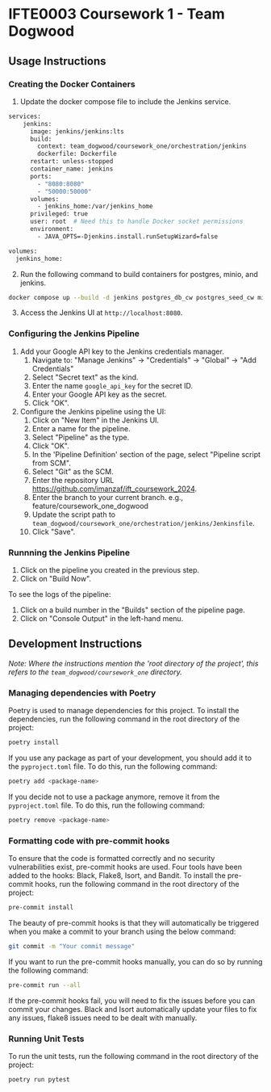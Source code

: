 # IFTE0003 Coursework 1 - Team Dogwood

## Usage Instructions

### Creating the Docker Containers
1. Update the docker compose file to include the Jenkins service.
```bash
services:
    jenkins:
      image: jenkins/jenkins:lts
      build:
        context: team_dogwood/coursework_one/orchestration/jenkins
        dockerfile: Dockerfile
      restart: unless-stopped
      container_name: jenkins
      ports:
        - "8080:8080"
        - "50000:50000"
      volumes:
        - jenkins_home:/var/jenkins_home
      privileged: true
      user: root  # Need this to handle Docker socket permissions
      environment:
        - JAVA_OPTS=-Djenkins.install.runSetupWizard=false

volumes:
  jenkins_home:
```
2. Run the following command to build containers for postgres, minio, and jenkins.
```bash
docker compose up --build -d jenkins postgres_db_cw postgres_seed_cw miniocw minio_client_cw
```
3. Access the Jenkins UI at `http://localhost:8080`.

### Configuring the Jenkins Pipeline
1. Add your Google API key to the Jenkins credentials manager.
    1. Navigate to: "Manage Jenkins" -> "Credentials" -> "Global" -> "Add Credentials"
    5. Select "Secret text" as the kind.
    6. Enter the name `google_api_key` for the secret ID.
    7. Enter your Google API key as the secret.
    8. Click "OK".
2. Configure the Jenkins pipeline using the UI:
    1. Click on "New Item" in the Jenkins UI.
    2. Enter a name for the pipeline.
    3. Select "Pipeline" as the type.
    4. Click "OK".
    5. In the 'Pipeline Definition' section of the page, select "Pipeline script from SCM".
    6. Select "Git" as the SCM.
    7. Enter the repository URL https://github.com/imanzaf/ift_coursework_2024.
    8. Enter the branch to your current branch. e.g., feature/coursework_one_dogwood
    9. Update the script path to `team_dogwood/coursework_one/orchestration/jenkins/Jenkinsfile`.
    10. Click "Save".

### Runnning the Jenkins Pipeline
1. Click on the pipeline you created in the previous step.
2. Click on "Build Now".

To see the logs of the pipeline:
1. Click on a build number in the "Builds" section of the pipeline page.
2. Click on "Console Output" in the left-hand menu.


## Development Instructions
*Note: Where the instructions mention the 'root directory of the project', this refers to the `team_dogwood/coursework_one` directory.*

### Managing dependencies with Poetry
Poetry is used to manage dependencies for this project. To install the dependencies, run the following command in the root directory of the project:
```bash
poetry install
```

If you use any package as part of your development, you should add it to the `pyproject.toml` file. To do this, run the following command:
```bash
poetry add <package-name>
```

If you decide not to use a package anymore, remove it from the `pyproject.toml` file. To do this, run the following command:
```bash
poetry remove <package-name>
```

### Formatting code with pre-commit hooks
To ensure that the code is formatted correctly and no security vulnerabilities exist, pre-commit hooks are used. Four tools have been added to the hooks: Black, Flake8, Isort, and Bandit. To install the pre-commit hooks, run the following command in the root directory of the project:
```bash
pre-commit install
```

The beauty of pre-commit hooks is that they will automatically be triggered when you make a commit to your branch using the below command:
```bash
git commit -m "Your commit message"
```

If you want to run the pre-commit hooks manually, you can do so by running the following command:
```bash
pre-commit run --all
```

If the pre-commit hooks fail, you will need to fix the issues before you can commit your changes. Black and Isort automatically update your files to fix any issues, flake8 issues need to be dealt with manually.

### Running Unit Tests
To run the unit tests, run the following command in the root directory of the project:
```bash
poetry run pytest
```
